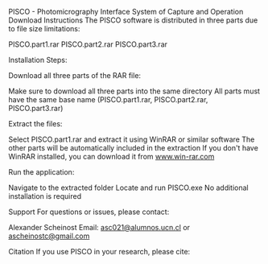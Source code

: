 PISCO - Photomicrography Interface System of Capture and Operation
Download Instructions
The PISCO software is distributed in three parts due to file size limitations:

PISCO.part1.rar
PISCO.part2.rar
PISCO.part3.rar

Installation Steps:

Download all three parts of the RAR file:

Make sure to download all three parts into the same directory
All parts must have the same base name (PISCO.part1.rar, PISCO.part2.rar, PISCO.part3.rar)


Extract the files:

Select PISCO.part1.rar and extract it using WinRAR or similar software
The other parts will be automatically included in the extraction
If you don't have WinRAR installed, you can download it from www.win-rar.com


Run the application:

Navigate to the extracted folder
Locate and run PISCO.exe
No additional installation is required

Support
For questions or issues, please contact:

Alexander Scheinost
Email: asc021@alumnos.ucn.cl or ascheinostc@gmail.com

Citation
If you use PISCO in your research, please cite:
<work in progress>
